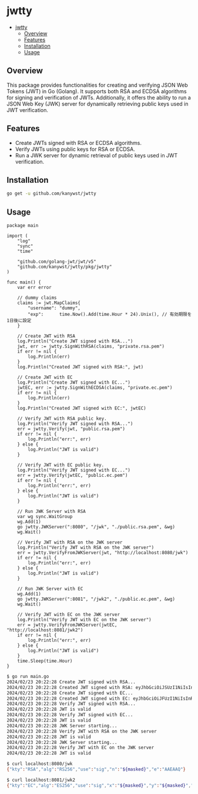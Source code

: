 # jwtty

- [jwtty](#jwtty)
  - [Overview](#overview)
  - [Features](#features)
  - [Installation](#installation)
  - [Usage](#usage)

## Overview

This package provides functionalities for creating and verifying JSON Web Tokens (JWT) in Go (Golang). It supports both RSA and ECDSA algorithms for signing and verification of JWTs. Additionally, it offers the ability to run a JSON Web Key (JWK) server for dynamically retrieving public keys used in JWT verification.

## Features

- Create JWTs signed with RSA or ECDSA algorithms.
- Verify JWTs using public keys for RSA or ECDSA.
- Run a JWK server for dynamic retrieval of public keys used in JWT verification.

## Installation

```bash
go get -u github.com/kanywst/jwtty
```

## Usage

```golang
package main

import (
    "log"
    "sync"
    "time"

    "github.com/golang-jwt/jwt/v5"
    "github.com/kanywst/jwtty/pkg/jwtty"
)

func main() {
    var err error

    // dummy claims
    claims := jwt.MapClaims{
        "username": "dummy",
        "exp":      time.Now().Add(time.Hour * 24).Unix(), // 有効期限を1日後に設定
    }

    // Create JWT with RSA
    log.Println("Create JWT signed with RSA...")
    jwt, err := jwtty.SignWithRSA(claims, "private.rsa.pem")
    if err != nil {
        log.Println(err)
    }
    log.Println("Created JWT signed with RSA:", jwt)

    // Create JWT with EC
    log.Println("Create JWT signed with EC...")
    jwtEC, err := jwtty.SignWithECDSA(claims, "private.ec.pem")
    if err != nil {
        log.Println(err)
    }
    log.Println("Created JWT signed with EC:", jwtEC)

    // Verify JWT with RSA public key.
    log.Println("Verify JWT signed with RSA...")
    err = jwtty.Verify(jwt, "public.rsa.pem")
    if err != nil {
        log.Println("err:", err)
    } else {
        log.Println("JWT is valid")
    }

    // Verify JWT with EC public key.
    log.Println("Verify JWT signed with EC...")
    err = jwtty.Verify(jwtEC, "public.ec.pem")
    if err != nil {
        log.Println("err:", err)
    } else {
        log.Println("JWT is valid")
    }

    // Run JWK Server with RSA
    var wg sync.WaitGroup
    wg.Add(1)
    go jwtty.JWKServer(":8080", "/jwk", "./public.rsa.pem", &wg)
    wg.Wait()

    // Verify JWT with RSA on the JWK server
    log.Println("Verify JWT with RSA on the JWK server")
    err = jwtty.VerifyFromJWKServer(jwt, "http://localhost:8080/jwk")
    if err != nil {
        log.Println("err:", err)
    } else {
        log.Println("JWT is valid")
    }

    // Run JWK Server with EC
    wg.Add(1)
    go jwtty.JWKServer(":8081", "/jwk2", "./public.ec.pem", &wg)
    wg.Wait()

    // Verify JWT with EC on the JWK server
    log.Println("Verify JWT with EC on the JWK server")
    err = jwtty.VerifyFromJWKServer(jwtEC, "http://localhost:8081/jwk2")
    if err != nil {
        log.Println("err:", err)
    } else {
        log.Println("JWT is valid")
    }
    time.Sleep(time.Hour)
}
```

```bash
$ go run main.go
2024/02/23 20:22:28 Create JWT signed with RSA...
2024/02/23 20:22:28 Created JWT signed with RSA: eyJhbGciOiJSUzI1NiIsInR5cCI6IkpXVCJ9.eyJleHAiOjE3MDg3NzM3NDgsInVzZXJuYW1lIjoiZHVtbXkifQ.${sig}
2024/02/23 20:22:28 Create JWT signed with EC...
2024/02/23 20:22:28 Created JWT signed with EC: eyJhbGciOiJFUzI1NiIsInR5cCI6IkpXVCJ9.eyJleHAiOjE3MDg3NzM3NDgsInVzZXJuYW1lIjoiZHVtbXkifQ.${sig}
2024/02/23 20:22:28 Verify JWT signed with RSA...
2024/02/23 20:22:28 JWT is valid
2024/02/23 20:22:28 Verify JWT signed with EC...
2024/02/23 20:22:28 JWT is valid
2024/02/23 20:22:28 JWK Server starting...
2024/02/23 20:22:28 Verify JWT with RSA on the JWK server
2024/02/23 20:22:28 JWT is valid
2024/02/23 20:22:28 JWK Server starting...
2024/02/23 20:22:28 Verify JWT with EC on the JWK server
2024/02/23 20:22:28 JWT is valid
```

```bash
$ curl localhost:8080/jwk
{"kty":"RSA","alg":"RS256","use":"sig","n":"${masked}","e":"AAEAAQ"}
```

```bash
$ curl localhost:8081/jwk2
{"kty":"EC","alg":"ES256","use":"sig","x":"${masked}","y":"${masked}","crv":"P-256"}
```
